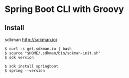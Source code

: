 # Spring Boot CLI with Groovy

## Install

sdkman http://sdkman.io/

```
$ curl -s get.sdkman.io | bash
$ source "$HOME/.sdkman/bin/sdkman-init.sh"
$ sdk version
```

```
$ sdk install springboot
$ spring --version
```
